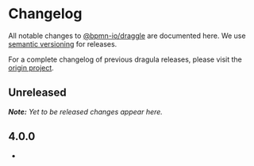 # Changelog

All notable changes to [@bpmn-io/draggle](https://github.com/bpmn-io/draggle) are documented here. We use [semantic versioning](http://semver.org/) for releases.

For a complete changelog of previous dragula releases, please visit the [origin project](https://github.com/bevacqua/dragula).

## Unreleased

___Note:__ Yet to be released changes appear here._

## 4.0.0

* 


